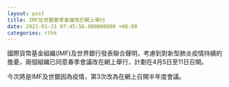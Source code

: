```yaml
---
layout: post
title: IMF及世銀春季會議改於網上舉行
date: 2021-01-21 07:45:56.000000000 +08:00
categories: rthk
---
```


國際貨幣基金組織(IMF)及世界銀行發表聯合聲明，考慮到對新型肺炎疫情持續的擔憂，兩個組織已同意春季會議改在網上舉行，計劃在4月5日至11日召開。

今次將是IMF及世銀因為疫情，第3次改為在網上召開半年度會議。
